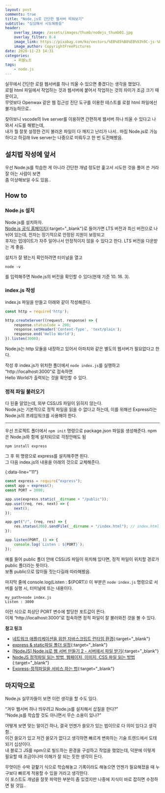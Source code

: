 ```yaml
---
layout: post
comments: true
title: "Node.js로 간단한 웹서버 띄워보기"
subtitle: "심심해서 시도해봤음"
header:
    overlay_image: /assets/images/thumb/nodejs_thumb01.jpg
    overlay_filter: 0.4
    image_link: https://pixabay.com/ko/vectors/%EB%85%B8%EB%93%9C-js-%EB%A1%9C%EA%B3%A0-nodejs-736399/
    image_author: CopyrightFreePictures
date: 2020-11-23 14:31
categories:
    - 퍼블노트
tags:
    - node.js
---
```


실무에서 간단한 로컬 웹서버를 하나 띄울 수 있으면 좋겠다는 생각을 했었다.  
로컬 html 파일에서 작업하는 것과 웹서버에 붙어서 작업하는 것의 차이가 조금 크기 때문이고,  
무엇보다 Openwax 같은 웹 접근성 진단 도구를 이용한 테스트를 로컬 html 파일에선 불가능하므로..  

찾아보니 vscode의 live server를 이용하면 간편하게 웹서버 하나 띄울 수 있다고 나와서 시도를 해봤는데,  
내가 뭘 잘못 설정한 건지 불러온 파일이 다 깨지고 난리가 나서.. 마침 Node.js로 가능하다고 하길래 live server는 나중으로 미뤄두고 한 번 도전해봤음.

## 설치법 작성에 앞서

우선 Node.js를 학습한 게 아니라 간단한 개념 정도만 훑고서 시도한 것을 풀어 쓴 거라 잘 아는 사람이 보면  
좀 이상해보일 수도 있음..

## How to

### Node.js 설치

Node.js를 설치하자.  
[Node.js 공식 홈페이지](https://nodejs.org/ko/){:target="_blank"}로 들어가면 LTS 버전과 최신 버전으로 나뉘어 있는데, 전자는 장기적으로 안정된 지원이 보장되고  
후자는 업데이트가 자주 일어나서 안정적이지 않을 수 있다고 한다. LTS 버전을 다운받는 게 좋음.

설치가 잘 됐는지 확인하려면 터미널을 열고

```
node -v
```

를 입력해주면 Node.js의 버전을 확인할 수 있다(현재 기준 10. 16. 3).

### index.js 작성

index.js 파일을 만들고 아래와 같이 작성해준다.

```javascript
const http = require('http');

http.createServer((request, response) => {
    response.statusCode = 200;
    response.setHeader('Content-Type', 'text/plain');
    response.end('Hello World');
}).listen(3000);
```

Node.js는 http 모듈을 내장하고 있어서 아파치와 같은 별도의 웹서버가 필요없다고 한다.

작성 후 index.js가 위치한 폴더에서 ```node index.js```를 실행하고 &ldquo;http://localhost:3000&rdquo;로 접속하면  
Hello World가 출력되는 것을 확인할 수 있다.

### 정적 파일 불러오기

다 된줄 알았는데, 외부 CSS/JS 파일이 읽히지 않는다.  
Node.js는 기본적으로 정적 파일을 읽을 수 없다고 하는데, 이를 위해선 Express라는 Node.js의 프레임워크를 사용해야 한다.

---

우선 프로젝트 폴더에서 ```npm init``` 명령으로 package.json 파일을 생성해준다. npm은 Node.js와 함께 설치되므로 걱정안해도 됨

```
npm install express
```

그 후 위 명령으로 express를 설치해주면 된다.  
그 다음 index.js의 내용을 아래의 것으로 교체해준다.

{:data-line="11"}
```javascript
const express = require("express");
const app = express();
const PORT = 3000;

app.use(express.static(__dirname + "/public"));
app.use((req, res, next) => {
    next();
});

app.get("/", (req, res) => {
    res.status(200).sendFile(__dirname + "/index.html"); // index.html 파일을 실행하겠다는 뜻
});

app.listen(PORT, () => {
    console.log(`Listen : ${PORT}`);
});
```

예를 들어 public 폴더 안에 CSS/JS 파일이 위치해 있다면, 정적 파일이 위치할 경로가 public 폴더라는 뜻이다.  
보통 public으로 많이들 짓는다길래 따라해봤음.

마지막 줄에 console.log(Listen : ${PORT}) 이 부분은 ```node index.js``` 명령으로 서버를 실행 시, 터미널에 뜨는 내용이다.  

```
my_path>node index.js
Listen : 3000
```

이런 식으로 최상단 PORT 변수에 할당한 포트값이 뜬다.  
이제 &ldquo;http://localhost:3000&rdquo;로 접속하면 정적 파일이 잘 불러와진 것을 볼 수 있다.

**참고 링크**

* [네트워크 애플리케이션을 위한 자바스크립트 런타임 환경](https://poiemaweb.com/nodejs-basics){:target="_blank"}
* [express & static파일 폴더 설정](https://velog.io/@hwang-eunji/nodejs-6-express-static%ED%8C%8C%EC%9D%BC-%ED%8F%B4%EB%8D%94-%EC%84%A4%EC%A0%95){:target="_blank"}
* [[NodeJS] Node.js로 웹 서버 만들기 2 - 서버에서 파일 받기](https://ebbnflow.tistory.com/209?category=745851){:target="_blank"}
* [NodeJS 정적파일 읽는 방법, 웹페이지, 이미지, CSS 파일 읽는 방법](https://mainia.tistory.com/5707){:target="_blank"}
* [Express-정적파일을 서비스 하는 법](https://wayhome25.github.io/nodejs/2017/02/18/nodejs-08-express-static/){:target="_blank"}

## 마지막으로

Node.js 실무자들이 보면 이런 생각을 할 수도 있다.

&ldquo;겨우 웹서버 하나 띄우려고 Node.js를 설치해서 삽질을 한다?&rdquo;  
&ldquo;Node.js를 학습할 것도 아니면서 무슨 소용이 있나?&rdquo;

어떻게 보면 맞는 말이긴 하나, 결국 언젠가 쓸모가 있는 법이므로 다 의미 있다고 생각함..  
이건 쓸모가 있고 저건 쓸모가 없다고 생각하면 빠르게 변화하는 기술 트렌드에서 도태되기 십상이다.  
내 블로그 JS를 npm으로 빌드하는 환경을 구성하고 작업을 했었는데, 덕분에 이렇게 필요할 때 조금이나마 이해가 잘 되는 듯한 생각이 든다.

무엇이든 수박 겉핥기 식으로 학습해놓고 기록이라도 해놓으면 언젠가 필요해졌을 때 누구보다 빠르게 적용할 수 있을 거라고 생각한다.  
이 포스트도 개념을 잘못 파악한 부분이 좀 있겠지만 나중에 지식이 바로 잡히면 수정하면 될 것임..